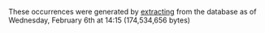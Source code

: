 These occurrences were generated by [extracting](https://github.com/naturalis/trait-geo-diverse/blob/9701ab15ec27aa47bedea11b0ff18a3e75589911/script/extract_occurrences.sh)
from the database as of Wednesday, February 6th at 14:15 (174,534,656 bytes)
